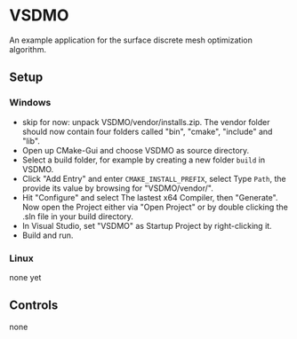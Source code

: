 # VSDMO

An example application for the surface discrete mesh optimization algorithm.

## Setup

### Windows

- skip for now: unpack VSDMO/vendor/installs.zip. The vendor folder should now contain four folders called "bin", "cmake", "include" and "lib".
- Open up CMake-Gui and choose VSDMO as source directory.
- Select a build folder, for example by creating a new folder `build` in VSDMO.
- Click "Add Entry" and enter `CMAKE_INSTALL_PREFIX`, select Type `Path`, the provide its value by browsing for "VSDMO/vendor/".
- Hit "Configure" and select The lastest x64 Compiler, then "Generate". Now open the Project either via "Open Project" or by double clicking the .sln file in your build directory.
- In Visual Studio, set "VSDMO" as Startup Project by right-clicking it.
- Build and run.

### Linux

none yet


## Controls

none